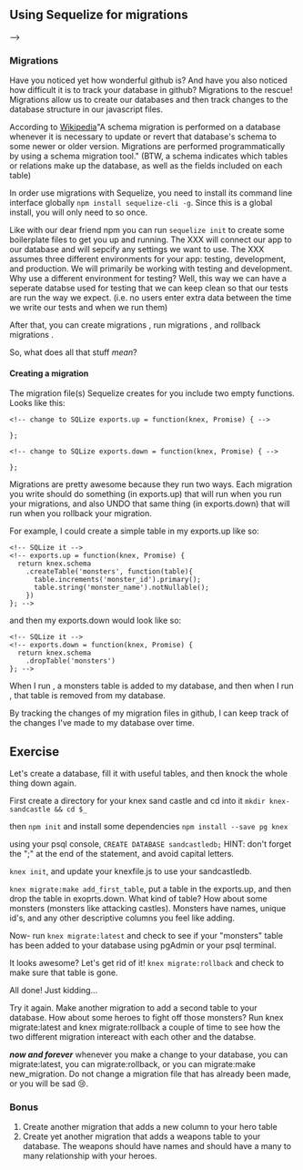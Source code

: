## Using Sequelize for migrations
  -->
### Migrations

Have you noticed yet how wonderful github is? And have you also noticed how difficult it is to track your database in github? Migrations to the rescue! Migrations allow us to create our databases and then track changes to the database structure in our javascript files.

According to [Wikipedia](https://en.wikipedia.org/wiki/Schema_migration)"A schema migration is performed on a database whenever it is necessary to update or revert that database's schema to some newer or older version. Migrations are performed programmatically by using a schema migration tool." (BTW, a schema indicates which tables or relations make up the database, as well as the fields included on each table)

In order use migrations with Sequelize, you need to install its command line interface globally `npm install sequelize-cli -g`. Since this is a global install, you will only need to so once.

Like with our dear friend npm you can run `sequelize init` to create some boilerplate files to get you up and running. <!--TODO. More sqlize stuff --> The XXX will connect our app to our database and will sepcify any settings we want to use. The XXX assumes three different environments for your app: testing, development, and production. We will primarily be working with testing and development. Why use a different environment for testing? Well, this way we can have a seperate databse used for testing that we can keep clean so that our tests are run the way we expect. (i.e. no users enter extra data between the time we write our tests and when we run them)

After that, you can create migrations <!--`sqlize command blah`-->, run migrations <!--`sqlize stuff` -->, and rollback migrations <!-- `sqlize rollback stuff`-->.

So, what does all that stuff *mean*?

#### Creating a migration

The migration file(s) Sequelize creates for you include two empty functions.
Looks like this:

```
<!-- change to SQLize exports.up = function(knex, Promise) { -->

};

<!-- change to SQLize exports.down = function(knex, Promise) { -->

};
```
Migrations are pretty awesome because they run two ways. Each migration you write should do something (in exports.up) that will run when you run your migrations, and also UNDO that same thing (in exports.down) that will run when you rollback your migration.

For example, I could create  a simple table in my exports.up  like so:
```
<!-- SQLize it -->
<!-- exports.up = function(knex, Promise) {
  return knex.schema
    .createTable('monsters', function(table){
      table.increments('monster_id').primary();
      table.string('monster_name').notNullable();
    })
}; -->
```

and then my exports.down would look like so:
```
<!-- SQLize it -->
<!-- exports.down = function(knex, Promise) {
  return knex.schema
    .dropTable('monsters')
}; -->
```

When I run <!-- `knex migrate:latest` -->, a monsters table is added to my database, and then when I run <!-- knex migrate:rollback -->, that table is removed from my database.

By tracking the changes of my migration files in github, I can keep track of the changes I've made to my database over time.

## Exercise

Let's create a database, fill it with useful tables, and then knock the whole thing down again.

First create a directory for your knex sand castle and cd into it
```mkdir knex-sandcastle && cd $_```

then `npm init` and install some dependencies
`npm install --save pg knex`

using your psql console, `CREATE DATABASE sandcastledb;`
HINT: don't forget the ";" at the end of the statement, and avoid capital letters.

`knex init`, and update your knexfile.js to use your sandcastledb.

`knex migrate:make add_first_table`, put a table in the exports.up, and then drop the table in exoprts.down. What kind of table? How about some monsters (monsters like attacking castles). Monsters have names, unique id's, and any other descriptive columns you feel like adding.

Now- run `knex migrate:latest` and check to see if your "monsters" table has been added to your database using pgAdmin or your psql terminal.

It looks awesome? Let's get rid of it! `knex migrate:rollback` and check to make sure that table is gone.

All done!
Just kidding...

Try it again. Make another migration to add a second table to your database. How about some heroes to fight off those monsters? Run knex migrate:latest and knex migrate:rollback a couple of time to see how the two different migration intereact with each other and the databse.

***now and forever*** whenever you make a change to your database, you can migrate:latest, you can migrate:rollback, or you can migrate:make new_migration. Do not change a migration file that has already been made, or you will be sad 😢.

### Bonus
1. Create another migration that adds a new column to your hero table
1. Create yet another migration that adds a weapons table to your database. The weapons should have names and should have a many to many relationship with your heroes.

